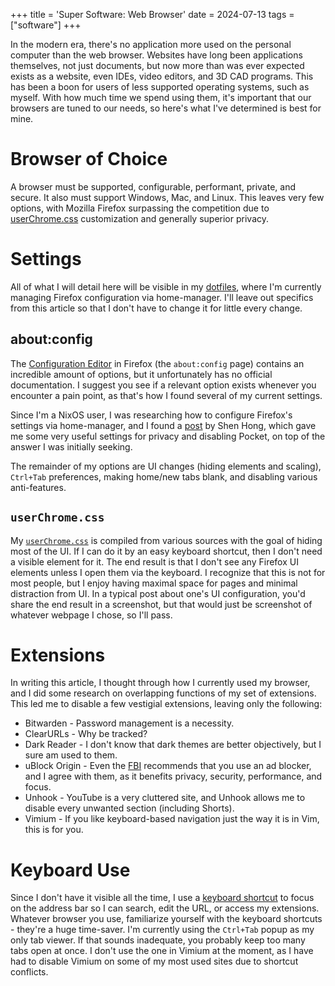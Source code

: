 +++
title = 'Super Software: Web Browser'
date = 2024-07-13
tags = ["software"]
+++

In the modern era, there's no application more used on the personal computer than the web browser.
Websites have long been applications themselves, not just documents, but now more than was ever expected exists as a website, even IDEs, video editors, and 3D CAD programs.
This has been a boon for users of less supported operating systems, such as myself.
With how much time we spend using them, it's important that our browsers are tuned to our needs, so here's what I've determined is best for mine.

# Browser of Choice

A browser must be supported, configurable, performant, private, and secure.
It also must support Windows, Mac, and Linux.
This leaves very few options, with Mozilla Firefox surpassing the competition due to [userChrome.css](https://support.mozilla.org/en-US/kb/contributors-guide-firefox-advanced-customization) customization and generally superior privacy.

# Settings

All of what I will detail here will be visible in my [dotfiles](https://github.com/travisdula/dotfiles/tree/master/home-manager/programs), where I'm currently managing Firefox configuration via home-manager.
I'll leave out specifics from this article so that I don't have to change it for little every change.

## about:config

The [Configuration Editor](https://support.mozilla.org/en-US/kb/about-config-editor-firefox) in Firefox (the `about:config` page) contains an incredible amount of options, but it unfortunately has no official documentation.
I suggest you see if a relevant option exists whenever you encounter a pain point, as that's how I found several of my current settings.

Since I'm a NixOS user, I was researching how to configure Firefox's settings via home-manager, and I found a [post](https://shen.hong.io/nixos-for-philosophy-installing-firefox-latex-vscodium/) by Shen Hong, which gave me some very useful settings for privacy and disabling Pocket, on top of the answer I was initially seeking.

The remainder of my options are UI changes (hiding elements and scaling), `Ctrl+Tab` preferences, making home/new tabs blank, and disabling various anti-features.

## `userChrome.css`

My [`userChrome.css`](https://support.mozilla.org/en-US/kb/contributors-guide-firefox-advanced-customization) is compiled from various sources with the goal of hiding most of the UI.
If I can do it by an easy keyboard shortcut, then I don't need a visible element for it.
The end result is that I don't see any Firefox UI elements unless I open them via the keyboard.
I recognize that this is not for most people, but I enjoy having maximal space for pages and minimal distraction from UI.
In a typical post about one's UI configuration, you'd share the end result in a screenshot, but that would just be screenshot of whatever webpage I chose, so I'll pass.

# Extensions

In writing this article, I thought through how I currently used my browser, and I did some research on overlapping functions of my set of extensions.
This led me to disable a few vestigial extensions, leaving only the following:

- Bitwarden - Password management is a necessity.
- ClearURLs - Why be tracked?
- Dark Reader - I don't know that dark themes are better objectively, but I sure am used to them.
- uBlock Origin - Even the [FBI](https://www.ic3.gov/Media/Y2022/PSA221221) recommends that you use an ad blocker, and I agree with them, as it benefits privacy, security, performance, and focus.
- Unhook - YouTube is a very cluttered site, and Unhook allows me to disable every unwanted section (including Shorts).
- Vimium - If you like keyboard-based navigation just the way it is in Vim, this is for you.

# Keyboard Use

Since I don't have it visible all the time, I use a [keyboard shortcut](https://support.mozilla.org/en-US/kb/keyboard-shortcuts-perform-firefox-tasks-quickly) to focus on the address bar so I can search, edit the URL, or access my extensions.
Whatever browser you use, familiarize yourself with the keyboard shortcuts - they're a huge time-saver.
I'm currently using the `Ctrl+Tab` popup as my only tab viewer.
If that sounds inadequate, you probably keep too many tabs open at once.
I don't use the one in Vimium at the moment, as I have had to disable Vimium on some of my most used sites due to shortcut conflicts.
